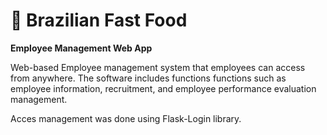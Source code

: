 # :pretzel: Brazilian Fast Food

**Employee Management Web App**

Web-based Employee management system that employees can access from anywhere. The software includes functions functions such as employee information, recruitment, and employee performance evaluation management.

Acces management was done using Flask-Login library.
